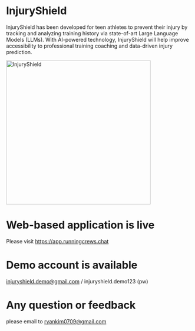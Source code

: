 # InjuryShield

InjuryShield has been developed for teen athletes to prevent their injury by tracking and analyzing training history via state-of-art Large Language Models (LLMs).  With AI-powered technology, InjuryShield will help improve accessibility to professional training coaching and data-driven injury prediction. 

<img width="392" alt="InjuryShield" src="https://github.com/ryankim0709/InjuryShield/assets/80545744/ae7fef62-ce43-42e2-8cf6-81540a777ed4">

# Web-based application is live 
Please visit https://app.runningcrews.chat

# Demo account is available
injuryshield.demo@gmail.com / injuryshield.demo123 (pw)

# Any question or feedback
please email to ryankim0709@gmail.com
